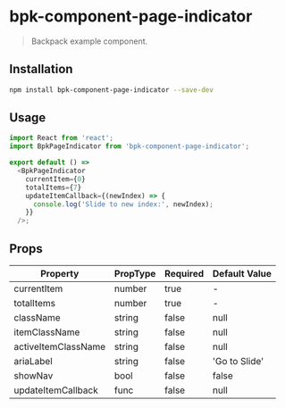 # bpk-component-page-indicator

> Backpack example component.

## Installation

```sh
npm install bpk-component-page-indicator --save-dev
```

## Usage

```js
import React from 'react';
import BpkPageIndicator from 'bpk-component-page-indicator';

export default () =>
  <BpkPageIndicator
    currentItem={0}
    totalItems={7}
    updateItemCallback={(newIndex) => {
      console.log('Slide to new index:', newIndex);
    }}
  />;
```

## Props

| Property            | PropType | Required | Default Value |
|---------------------|----------|----------|---------------|
| currentItem         | number   | true     | -             |
| totalItems          | number   | true     | -             |
| className           | string   | false    | null          |
| itemClassName       | string   | false    | null          |
| activeItemClassName | string   | false    | null          |
| ariaLabel           | string   | false    | 'Go to Slide' |
| showNav             | bool     | false    | false         |
| updateItemCallback  | func     | false    | null          |
